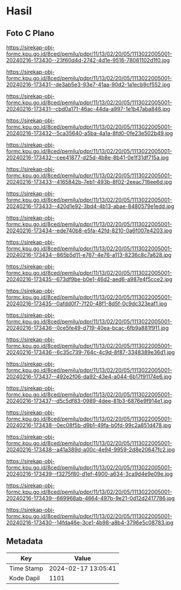 # Hasil

## Foto C Plano

https://sirekap-obj-formc.kpu.go.id/8ced/pemilu/pdpr/11/13/02/20/05/1113022005001-20240216-173430--23f60d4d-2742-4d1e-9516-78061102d1f0.jpg

https://sirekap-obj-formc.kpu.go.id/8ced/pemilu/pdpr/11/13/02/20/05/1113022005001-20240216-173431--de3ab5e3-93e7-41aa-90d2-1a1ecb9cf552.jpg

https://sirekap-obj-formc.kpu.go.id/8ced/pemilu/pdpr/11/13/02/20/05/1113022005001-20240216-173431--cbd0a171-46ac-44da-a997-1e1b47aba846.jpg

https://sirekap-obj-formc.kpu.go.id/8ced/pemilu/pdpr/11/13/02/20/05/1113022005001-20240216-173432--5ca35640-a5ba-4a1a-8fd0-0fe23e502b49.jpg

https://sirekap-obj-formc.kpu.go.id/8ced/pemilu/pdpr/11/13/02/20/05/1113022005001-20240216-173432--cee41877-d25d-4b8e-8b41-0e1f31df715a.jpg

https://sirekap-obj-formc.kpu.go.id/8ced/pemilu/pdpr/11/13/02/20/05/1113022005001-20240216-173433--4165842b-7eb1-493b-8f02-2eeac716ee6d.jpg

https://sirekap-obj-formc.kpu.go.id/8ced/pemilu/pdpr/11/13/02/20/05/1113022005001-20240216-173433--420d1e92-3bd4-4b13-abae-8480579e1edd.jpg

https://sirekap-obj-formc.kpu.go.id/8ced/pemilu/pdpr/11/13/02/20/05/1113022005001-20240216-173434--ede740b8-e5fa-42fd-8210-0a6f007e4203.jpg

https://sirekap-obj-formc.kpu.go.id/8ced/pemilu/pdpr/11/13/02/20/05/1113022005001-20240216-173434--865b5d11-e767-4e76-a113-8236c8c7a628.jpg

https://sirekap-obj-formc.kpu.go.id/8ced/pemilu/pdpr/11/13/02/20/05/1113022005001-20240216-173435--673df9be-b0e1-46d2-aed6-a987e4f5cce2.jpg

https://sirekap-obj-formc.kpu.go.id/8ced/pemilu/pdpr/11/13/02/20/05/1113022005001-20240216-173435--0afdd0f7-7f20-48f1-8d5f-0c9dc323eaf1.jpg

https://sirekap-obj-formc.kpu.go.id/8ced/pemilu/pdpr/11/13/02/20/05/1113022005001-20240216-173436--0ce5fe49-d719-40ea-bcac-6fb9a881f911.jpg

https://sirekap-obj-formc.kpu.go.id/8ced/pemilu/pdpr/11/13/02/20/05/1113022005001-20240216-173436--6c35c739-764c-4c9d-8f87-3348389e36d1.jpg

https://sirekap-obj-formc.kpu.go.id/8ced/pemilu/pdpr/11/13/02/20/05/1113022005001-20240216-173437--492e2f06-da92-43e4-a044-6b17f91174e6.jpg

https://sirekap-obj-formc.kpu.go.id/8ced/pemilu/pdpr/11/13/02/20/05/1113022005001-20240216-173437--d5c5df83-0989-4dee-81b3-6876e9f914e1.jpg

https://sirekap-obj-formc.kpu.go.id/8ced/pemilu/pdpr/11/13/02/20/05/1113022005001-20240216-173438--0ec08f5b-d9b1-49fa-b0fd-99c2a851d478.jpg

https://sirekap-obj-formc.kpu.go.id/8ced/pemilu/pdpr/11/13/02/20/05/1113022005001-20240216-173438--a41a389d-a00c-4e94-9959-2d8e20647fc2.jpg

https://sirekap-obj-formc.kpu.go.id/8ced/pemilu/pdpr/11/13/02/20/05/1113022005001-20240216-173439--f3275f80-d1ef-4900-a634-3ca9d4e9e09e.jpg

https://sirekap-obj-formc.kpu.go.id/8ced/pemilu/pdpr/11/13/02/20/05/1113022005001-20240216-173439--669968ab-4664-497b-9e21-0d12d2417786.jpg

https://sirekap-obj-formc.kpu.go.id/8ced/pemilu/pdpr/11/13/02/20/05/1113022005001-20240216-173430--14fda46e-3ce1-4b98-a8b4-3796e5c08783.jpg


## Metadata

| Key        | Value               |
| ---------- | ------------------- |
| Time Stamp | 2024-02-17 13:05:41 |
| Kode Dapil | 1101                |



